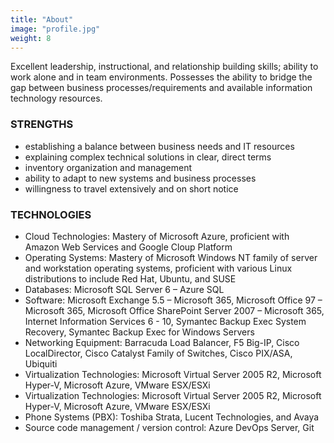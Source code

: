```yaml
---
title: "About"
image: "profile.jpg"
weight: 8
---
```

Excellent leadership, instructional, and relationship building skills; ability to work alone and in team environments. Possesses the ability to bridge the gap between business processes/requirements and available information technology resources. 

### STRENGTHS

<ul>
  <li>establishing a balance between business needs and IT resources</li>
  <li>explaining complex technical solutions in clear, direct terms</li>
  <li>inventory organization and management</li>
  <li>ability to adapt to new systems and business processes</li>
  <li>willingness to travel extensively and on short notice</li>
</ul>

### TECHNOLOGIES

<ul>
  <li>Cloud Technologies: Mastery of Microsoft Azure, proficient with Amazon Web Services and Google Cloup Platform</li>
  <li>Operating Systems: Mastery of Microsoft Windows NT family of server and workstation operating systems, proficient with various Linux distributions to include Red Hat, Ubuntu, and SUSE</li>
  <li>Databases: Microsoft SQL Server 6 – Azure SQL</li>
  <li>Software: Microsoft Exchange 5.5 – Microsoft 365, Microsoft Office 97 – Microsoft 365, Microsoft Office SharePoint Server 2007 – Microsoft 365, Internet Information Services  6 - 10, Symantec Backup Exec System Recovery, Symantec Backup Exec for Windows Servers</li>
  <li>Networking Equipment: Barracuda Load Balancer, F5 Big-IP, Cisco LocalDirector, Cisco Catalyst Family of Switches, Cisco PIX/ASA, Ubiquiti</li>
  <li>Virtualization Technologies: Microsoft Virtual Server 2005 R2, Microsoft Hyper-V, Microsoft Azure, VMware ESX/ESXi</li>
  <li>Virtualization Technologies: Microsoft Virtual Server 2005 R2, Microsoft Hyper-V, Microsoft Azure, VMware ESX/ESXi</li>
  <li>Phone Systems (PBX): Toshiba Strata, Lucent Technologies, and Avaya</li>
  <li>Source code management / version control: Azure DevOps Server, Git</li>
</ul>
